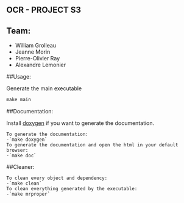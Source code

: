 ## OCR - PROJECT S3

## Team:

- William Grolleau
- Jeanne Morin
- Pierre-Olivier Ray
- Alexandre Lemonier

##Usage:

Generate the main executable

```makefile
make main
```

##Documentation:

Install [doxygen](http://www.doxygen.nl/manual/install.html) if you want to
generate the documentation.

    To generate the documentation:
    -`make doxygen`
    To generate the documentation and open the html in your default browser:
    -`make doc`

##Cleaner:

    To clean every object and dependency:
    -`make clean`
    To clean everything generated by the executable:
    -`make mrproper`
